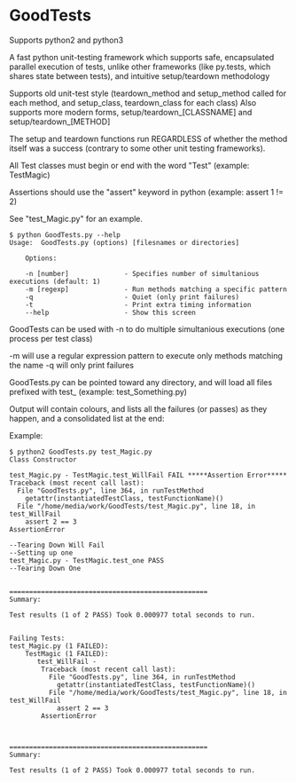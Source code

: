 GoodTests
============

Supports python2 and python3

A fast python unit-testing framework which supports safe, encapsulated parallel execution of tests, unlike other frameworks (like py.tests, which shares state between tests), and intuitive setup/teardown methodology

Supports old unit-test style (teardown\_method and setup\_method called for each method, and setup\_class, teardown\_class for each class)
Also supports more modern forms, setup/teardown\_[CLASSNAME] and setup/teardown\_[METHOD]

The setup and teardown functions run REGARDLESS of whether the method itself was a success (contrary to some other unit testing frameworks).

All Test classes must begin or end with the word "Test" (example: TestMagic)

Assertions should use the "assert" keyword in python (example: assert 1 != 2)

See "test\_Magic.py" for an example.



	$ python GoodTests.py --help
	Usage:  GoodTests.py (options) [filesnames or directories]

        Options:

		-n [number]              - Specifies number of simultanious executions (default: 1)
		-m [regexp]              - Run methods matching a specific pattern
		-q                       - Quiet (only print failures)
		-t                       - Print extra timing information
		--help                   - Show this screen

GoodTests can be used with -n to do multiple simultanious executions (one process per test class)

-m will use a regular expression pattern to execute only methods matching the name
-q will only print failures


GoodTests.py can be pointed toward any directory, and will load all files prefixed with test\_ (example: test\_Something.py)



Output will contain colours, and lists all the failures (or passes) as they happen, and a consolidated list at the end:

Example:

	$ python2 GoodTests.py test_Magic.py 
	Class Constructor

	test_Magic.py - TestMagic.test_WillFail FAIL *****Assertion Error*****
	Traceback (most recent call last):
	  File "GoodTests.py", line 364, in runTestMethod
	    getattr(instantiatedTestClass, testFunctionName)()
	  File "/home/media/work/GoodTests/test_Magic.py", line 18, in test_WillFail
	    assert 2 == 3
	AssertionError

	--Tearing Down Will Fail
	--Setting up one
	test_Magic.py - TestMagic.test_one PASS
	--Tearing Down One


	==================================================
	Summary:

	Test results (1 of 2 PASS) Took 0.000977 total seconds to run.


	Failing Tests:
	test_Magic.py (1 FAILED):
		TestMagic (1 FAILED):
		   test_WillFail - 
			Traceback (most recent call last):
			  File "GoodTests.py", line 364, in runTestMethod
			    getattr(instantiatedTestClass, testFunctionName)()
			  File "/home/media/work/GoodTests/test_Magic.py", line 18, in test_WillFail
			    assert 2 == 3
			AssertionError



	==================================================
	Summary:

	Test results (1 of 2 PASS) Took 0.000977 total seconds to run.


